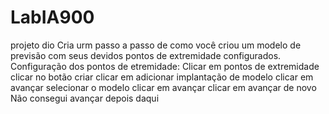# LabIA900
projeto dio
Cria urm passo a passo de como você criou um modelo de previsão com seus devidos pontos de extremidade configurados.
Configuração dos pontos de etremidade:
  Clicar em pontos de extremidade
  clicar no botão criar
  clicar em adicionar implantação de modelo
  clicar em avançar
  selecionar o modelo
  clicar em avançar
  clicar em avançar de novo
  Não consegui avançar depois daqui
  
